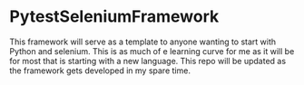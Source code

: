 # PytestSeleniumFramework
This framework will serve as a template to anyone wanting to start with Python and selenium. This is as much of e learning curve for me as it will be for most that is starting with a new language. This repo will be updated as the framework gets developed in my spare time.
